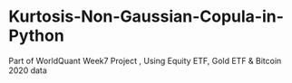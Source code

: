 # Kurtosis-Non-Gaussian-Copula-in-Python
Part of WorldQuant Week7 Project , Using Equity ETF, Gold ETF &amp; Bitcoin 2020 data
